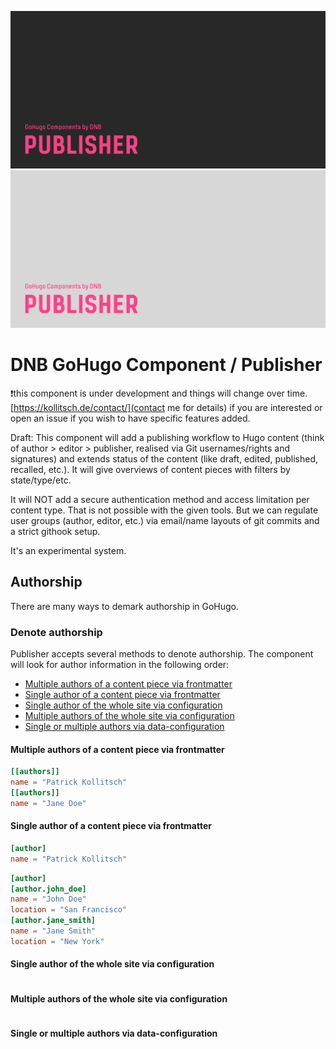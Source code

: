 <!--- CARD BEGIN --->

![DNB-Hugo/HEAD](.github/github-card-dark.png#gh-dark-mode-only)
![DNB-Hugo/HEAD](.github/github-card-light.png#gh-light-mode-only)

<!--- CARD END --->

# DNB GoHugo Component / Publisher

❗this component is under development and things will change over time. [https://kollitsch.de/contact/](contact me for details) if you are interested or open an issue if you wish to have specific features added.

Draft: This component will add a publishing workflow to Hugo content (think of author > editor > publisher, realised via Git usernames/rights and signatures) and extends status of the content (like draft, edited, published, recalled, etc.). It will give overviews of content pieces with filters by state/type/etc.

It will NOT add a secure authentication method and access limitation per content type. That is not possible with the given tools. But we can regulate user groups (author, editor, etc.) via email/name layouts of git commits and a strict githook setup.

It's an experimental system.

## Authorship

There are many ways to demark authorship in GoHugo.



### Denote authorship

Publisher accepts several methods to denote authorship. The component will look for author information in the following order:

- [Multiple authors of a content piece via frontmatter](#multiple-authors-of-a-content-piece-via-frontmatter)
- [Single author of a content piece via frontmatter](#single-author-of-a-content-piece-via-frontmatter)
- [Single author of the whole site via configuration](#single-author-of-the-whole-site-via-configuration)
- [Multiple authors of the whole site via configuration](#multiple-authors-of-the-whole-site-via-configuration)
- [Single or multiple authors via data-configuration](#single-or-multiple-authors-via-data-configuration)

#### Multiple authors of a content piece via frontmatter

```toml
[[authors]]
name = "Patrick Kollitsch"
[[authors]]
name = "Jane Doe"
```

#### Single author of a content piece via frontmatter

```toml
[author]
name = "Patrick Kollitsch"
```

```toml
[author]
[author.john_doe]
name = "John Doe"
location = "San Francisco"
[author.jane_smith]
name = "Jane Smith"
location = "New York"
```

#### Single author of the whole site via configuration

```toml
```

#### Multiple authors of the whole site via configuration

```toml
```

#### Single or multiple authors via data-configuration

```toml
```
